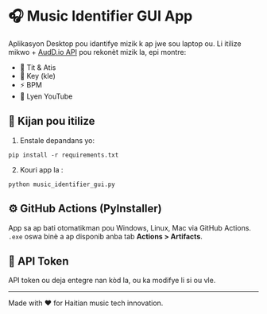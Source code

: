 
# 🎧 Music Identifier GUI App

Aplikasyon Desktop pou idantifye mizik k ap jwe sou laptop ou. Li itilize mikwo + [AudD.io API](https://audd.io) pou rekonèt mizik la, epi montre:
- 🎵 Tit & Atis
- 🔑 Key (kle)
- ⚡ BPM
- 🔗 Lyen YouTube

## 🚀 Kijan pou itilize

1. Enstale depandans yo:
```
pip install -r requirements.txt
```

2. Kouri app la :
```
python music_identifier_gui.py
```

## ⚙️ GitHub Actions (PyInstaller)

App sa ap bati otomatikman pou Windows, Linux, Mac via GitHub Actions. `.exe` oswa binè a ap disponib anba tab **Actions > Artifacts**.

## 🔐 API Token

API token ou deja entegre nan kòd la, ou ka modifye li si ou vle.

---

Made with ❤️ for Haitian music tech innovation.
